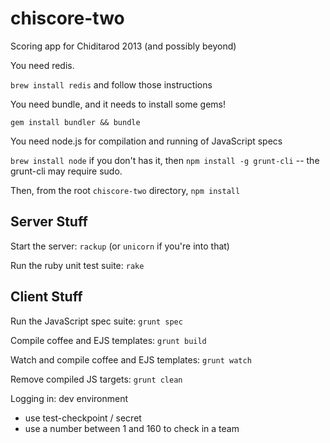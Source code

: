 chiscore-two
============

Scoring app for Chiditarod 2013 (and possibly beyond)

You need redis.

`brew install redis` and follow those instructions

You need bundle, and it needs to install some gems!

`gem install bundler && bundle `

You need node.js for compilation and running of JavaScript specs

`brew install node` if you don't has it,
then `npm install -g grunt-cli` -- the grunt-cli may require sudo.

Then, from the root `chiscore-two` directory, `npm install`

## Server Stuff
Start the server:
    `rackup` (or `unicorn` if you're into that)

Run the ruby unit test suite:
    `rake`

## Client Stuff
Run the JavaScript spec suite:
    `grunt spec`

Compile coffee and EJS templates:
    `grunt build`

Watch and compile coffee and EJS templates:
    `grunt watch`

Remove compiled JS targets:
    `grunt clean`

Logging in: dev environment
- use test-checkpoint / secret
- use a number between 1 and 160 to check in a team
